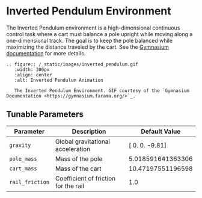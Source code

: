 # Inverted Pendulum Environment

The Inverted Pendulum environment is a high-dimensional continuous control task where a cart must balance a pole upright while moving along a one-dimensional track. The goal is to keep the pole balanced while maximizing the distance traveled by the cart. See the [Gymnasium documentation](https://gymnasium.farama.org/environments/mujoco/inverted_pendulum/) for more details.

```{eval-rst}
.. figure:: /_static/images/inverted_pendulum.gif
   :width: 300px
   :align: center
   :alt: Inverted Pendulum Animation

   The Inverted Pendulum Environment. GIF courtesy of the `Gymnasium Documentation <https://gymnasium.farama.org/>`_.
```

## Tunable Parameters

| Parameter | Description | Default Value |
|-----------|-------------|---------------|
| `gravity` | Global gravitational acceleration | [ 0.    0.   -9.81] |
| `pole_mass` | Mass of the pole | 5.018591641363306 |
| `cart_mass` | Mass of the cart | 10.47197551196598 |
| `rail_friction` | Coefficient of friction for the rail | 1.0 |
